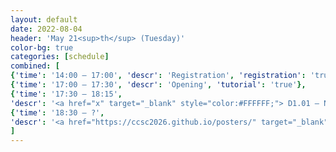 ```yaml
---
layout: default
date: 2022-08-04
header: 'May 21<sup>th</sup> (Tuesday)'
color-bg: true
categories: [schedule]
combined: [
{'time': '14:00 – 17:00', 'descr': 'Registration', 'registration': 'true'},
{'time': '17:00 – 17:30', 'descr': 'Opening', 'tutorial': 'true'},
{'time': '17:30 – 18:15', 
'descr': '<a href="x" target="_blank" style="color:#FFFFFF;"> D1.01 – NAME </a>', 'keynote': 'true', 'session': 'Session 1 (Chair: NAME)'},
{'time': '18:30 – ?', 
'descr': '<a href="https://ccsc2026.github.io/posters/" target="_blank" style="color:#FFFFFF;"> Poster Session (Even Numbers) </a>', 'poster': 'true', 'session': 'Posters and Digital Demonstrations'},
]
---
```


